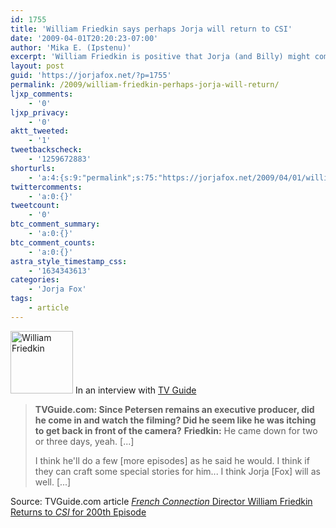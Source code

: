 ```yaml
---
id: 1755
title: 'William Friedkin says perhaps Jorja will return to CSI'
date: '2009-04-01T20:20:23-07:00'
author: 'Mika E. (Ipstenu)'
excerpt: 'William Friedkin is positive that Jorja (and Billy) might come back to <em>CSI</em> if the stories are right.'
layout: post
guid: 'https://jorjafox.net/?p=1755'
permalink: /2009/william-friedkin-perhaps-jorja-will-return/
ljxp_comments:
    - '0'
ljxp_privacy:
    - '0'
aktt_tweeted:
    - '1'
tweetbackscheck:
    - '1259672883'
shorturls:
    - 'a:4:{s:9:"permalink";s:75:"https://jorjafox.net/2009/04/01/william-friedkin-perhaps-jorja-will-return/";s:7:"tinyurl";s:25:"http://tinyurl.com/df9h29";s:4:"isgd";s:18:"http://is.gd/530C1";s:5:"bitly";s:20:"http://bit.ly/8z6K0U";}'
twittercomments:
    - 'a:0:{}'
tweetcount:
    - '0'
btc_comment_summary:
    - 'a:0:{}'
btc_comment_counts:
    - 'a:0:{}'
astra_style_timestamp_css:
    - '1634343613'
categories:
    - 'Jorja Fox'
tags:
    - article
---
```


<img src="//static.jorjafox.net/wordpress/2009/04/friedkin-100x100.jpg" alt="William Friedkin " title="William Friedkin " width="100" height="100" class="alignleft size-thumbnail wp-image-1756" /> In an interview with <a href="http://www.tvguide.com/News/William-Friedkins-CSI-1004630.aspx">TV Guide</a>

<blockquote><strong>TVGuide.com: Since Petersen remains an executive producer, did he come in and watch the filming? Did he seem like he was itching to get back in front of the camera?</strong>
<strong>Friedkin:</strong> He came down for two or three days, yeah. [...]

I think he'll do a few [more episodes] as he said he would. I think if they can craft some special stories for him... I think Jorja [Fox] will as well. [...]</blockquote>

Source: TVGuide.com article <a href="http://www.tvguide.com/News/William-Friedkins-CSI-1004630.aspx"><em>French Connection</em> Director William Friedkin Returns to <em>CSI</em> for 200th Episode</a>